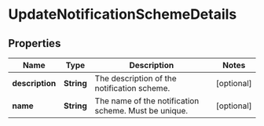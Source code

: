 # UpdateNotificationSchemeDetails

## Properties
Name | Type | Description | Notes
------------ | ------------- | ------------- | -------------
**description** | **String** | The description of the notification scheme. |  [optional]
**name** | **String** | The name of the notification scheme. Must be unique. |  [optional]
